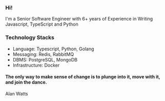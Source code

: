 ### Hi! 
I'm a Senior Software Engineer with 6+ years of Experience in Writing  Javascript, TypeScript and Python

### Technology Stacks
- Language: Typescript, Python, Golang
- Messaging: Redis, RabbitMQ
- DBMS: PostgreSQL, MongoDB
- Infrastructure: Docker


#### The only way to make sense of change is to plunge into it, move with it, and join the dance. 
Alan Watts


